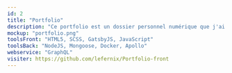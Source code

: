 ```yaml
---
id: 2
title: "Portfolio"
description: "Ce portfolio est un dossier personnel numérique que j'ai créé de A à Z. Il me permet d'exploiter mes compétences et de tester de nouvelles technologies, le définissant comme un espace de sandboxing."
mockup: "portfolio.png"
toolsFront: "HTML5, SCSS, GatsbyJS, JavaScript"
toolsBack: "NodeJS, Mongoose, Docker, Apollo"
webservice: "GraphQL"
visiter: https://github.com/lefernix/Portfolio-front
---
```

